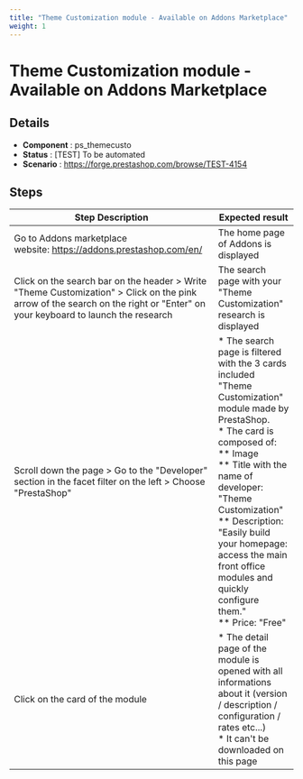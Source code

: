 ```yaml
---
title: "Theme Customization module - Available on Addons Marketplace"
weight: 1
---
```


# Theme Customization module - Available on Addons Marketplace
## Details
* **Component** : ps_themecusto
* **Status** : [TEST] To be automated
* **Scenario** : https://forge.prestashop.com/browse/TEST-4154

## Steps
| Step Description | Expected result |
| ----- | ----- |
| Go to Addons marketplace website: https://addons.prestashop.com/en/ | The home page of Addons is displayed |
| Click on the search bar on the header > Write "Theme Customization" > Click on the pink arrow of the search on the right or "Enter" on your keyboard to launch the research | The search page with your "Theme Customization" research is displayed |
| Scroll down the page > Go to the "Developer" section in the facet filter on the left > Choose "PrestaShop" | * The search page is filtered with the 3 cards included "Theme Customization" module made by PrestaShop.<br> * The card is composed of:<br> ** Image<br> ** Title with the name of developer: "Theme Customization"<br> ** Description: "Easily build your homepage: access the main front office modules and quickly configure them."<br> ** Price: "Free" |
| Click on the card of the module | * The detail page of the module is opened with all informations about it (version / description / configuration / rates etc...)<br> * It can't be downloaded on this page |